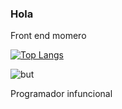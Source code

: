 

### Hola 

Front end momero

[![Top Langs](https://github-readme-stats.vercel.app/api/top-langs/?username=ThePowerdinoDeluxe990&hide=html,css)](https://github.com/ThePowerdinoDeluxe990/github-readme-stats)

![but](https://encrypted-tbn0.gstatic.com/images?q=tbn:ANd9GcS-roAkCq43DNr3woCouPgrd9XSs2YxBm3_7lKEKKbFHB4A1JlETdIE3sjSR1xPBZuTbZk&usqp=CAU?raw=true)

Programador infuncional
<!--
**ThePowerdinoDeluxe990/ThePowerdinoDeluxe990** is a ✨ _special_ ✨ repository because its `README.md` (this file) appears on your GitHub profile.
Here are some ideas to get you started:
- 🔭 I’m currently working on ...
- 🌱 I’m currently learning ...
- 👯 I’m looking to collaborate on ...
- 🤔 I’m looking for help with ...
- 💬 Ask me about ...
- 📫 How to reach me: ...
- 😄 Pronouns: ...
- ⚡ Fun fact: ...
-->


<!--
**ThePowerdinoDeluxe990/ThePowerdinoDeluxe990** is a ✨ _special_ ✨ repository because its `README.md` (this file) appears on your GitHub profile.

Here are some ideas to get you started:

- 🔭 I’m currently working on ...
- 🌱 I’m currently learning ...
- 👯 I’m looking to collaborate on ...
- 🤔 I’m looking for help with ...
- 💬 Ask me about ...
- 📫 How to reach me: ...
- 😄 Pronouns: ...
- ⚡ Fun fact: ...
-->
